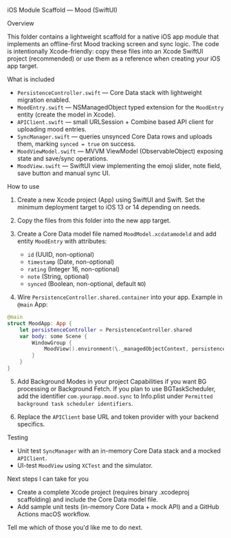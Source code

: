 iOS Module Scaffold — Mood (SwiftUI)

Overview

This folder contains a lightweight scaffold for a native iOS app module that implements an offline-first Mood tracking screen and sync logic. The code is intentionally Xcode-friendly: copy these files into an Xcode SwiftUI project (recommended) or use them as a reference when creating your iOS app target.

What is included

- `PersistenceController.swift` — Core Data stack with lightweight migration enabled.
- `MoodEntry.swift` — NSManagedObject typed extension for the `MoodEntry` entity (create the model in Xcode).
- `APIClient.swift` — small URLSession + Combine based API client for uploading mood entries.
- `SyncManager.swift` — queries unsynced Core Data rows and uploads them, marking `synced = true` on success.
- `MoodViewModel.swift` — MVVM ViewModel (ObservableObject) exposing state and save/sync operations.
- `MoodView.swift` — SwiftUI view implementing the emoji slider, note field, save button and manual sync UI.

How to use

1. Create a new Xcode project (App) using SwiftUI and Swift. Set the minimum deployment target to iOS 13 or 14 depending on needs.
2. Copy the files from this folder into the new app target.
3. Create a Core Data model file named `MoodModel.xcdatamodeld` and add entity `MoodEntry` with attributes:
   - `id` (UUID, non-optional)
   - `timestamp` (Date, non-optional)
   - `rating` (Integer 16, non-optional)
   - `note` (String, optional)
   - `synced` (Boolean, non-optional, default `NO`)

4. Wire `PersistenceController.shared.container` into your app. Example in `@main` App:

```swift
@main
struct MoodApp: App {
    let persistenceController = PersistenceController.shared
    var body: some Scene {
        WindowGroup {
            MoodView().environment(\._managedObjectContext, persistenceController.container.viewContext)
        }
    }
}
```

5. Add Background Modes in your project Capabilities if you want BG processing or Background Fetch. If you plan to use BGTaskScheduler, add the identifier `com.yourapp.mood.sync` to Info.plist under `Permitted background task scheduler identifiers`.

6. Replace the `APIClient` base URL and token provider with your backend specifics.

Testing

- Unit test `SyncManager` with an in-memory Core Data stack and a mocked `APIClient`.
- UI-test `MoodView` using `XCTest` and the simulator.

Next steps I can take for you

- Create a complete Xcode project (requires binary .xcodeproj scaffolding) and include the Core Data model file.
- Add sample unit tests (in-memory Core Data + mock API) and a GitHub Actions macOS workflow.

Tell me which of those you'd like me to do next.
